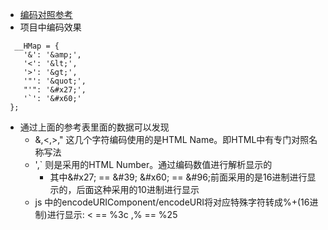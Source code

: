 * [编码对照参考](https://www.ascii.cl/htmlcodes.htm)
* 项目中编码效果
```javascriptvar 
  __HMap = {
    '&': '&amp;',
    '<': '&lt;',
    '>': '&gt;',
    '"': '&quot;',
    "'": '&#x27;',
    '`': '&#x60;'
 };
```
* 通过上面的参考表里面的数据可以发现
  * &,<,>," 这几个字符编码使用的是HTML Name。即HTML中有专门对照名称写法
  * ',\` 则是采用的HTML Number。通过编码数值进行解析显示的
    * 其中\&\#x27; == \&\#39;  \&\#x60; == \&\#96;前面采用的是16进制进行显示的，后面这种采用的10进制进行显示
  * js 中的encodeURIComponent/encodeURI将对应特殊字符转成%+(16进制)进行显示: < == %3c ,% == %25
